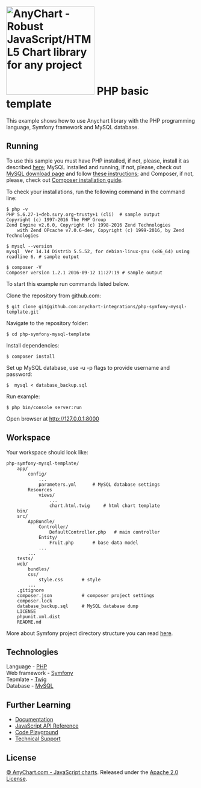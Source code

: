 [<img src="https://cdn.anychart.com/images/logo-transparent-segoe.png?2" width="234px" alt="AnyChart - Robust JavaScript/HTML5 Chart library for any project">](https://anychart.com)
PHP basic template
=========================

This example shows how to use Anychart library with the PHP programming language, Symfony framework and MySQL database.

## Running

To use this sample you must have PHP installed, if not, please, install it as described [here](http://php.net/manual/en/faq.installation.php);
MySQL installed and running, if not, please, check out [MySQL download page](https://dev.mysql.com/downloads/installer/) and follow [these instructions](http://dev.mysql.com/doc/refman/5.7/en/installing.html);
and Composer, if not, please, check out [Composer installation guide](https://getcomposer.org/doc/00-intro.md#installation-linux-unix-osx).

To check your installations, run the following command in the command line:
```
$ php -v
PHP 5.6.27-1+deb.sury.org~trusty+1 (cli)  # sample output
Copyright (c) 1997-2016 The PHP Group
Zend Engine v2.6.0, Copyright (c) 1998-2016 Zend Technologies
    with Zend OPcache v7.0.6-dev, Copyright (c) 1999-2016, by Zend Technologies

$ mysql --version
mysql  Ver 14.14 Distrib 5.5.52, for debian-linux-gnu (x86_64) using readline 6. # sample output

$ composer -V
Composer version 1.2.1 2016-09-12 11:27:19 # sample output
```

To start this example run commands listed below.

Clone the repository from github.com:
```
$ git clone git@github.com:anychart-integrations/php-symfony-mysql-template.git
```

Navigate to the repository folder:
```
$ cd php-symfony-mysql-template
```

Install dependencies:
```
$ composer install
```

Set up MySQL database, use -u -p flags to provide username and password:
```
$  mysql < database_backup.sql
```

Run example:
```
$ php bin/console server:run
```

Open browser at http://127.0.0.1:8000

## Workspace
Your workspace should look like:
```
php-symfony-mysql-template/
    app/               
        config/
            ...
            parameters.yml      # MySQL database settings
        Resources
            views/
                ...
                chart.html.twig     # html chart template
    bin/
    src/
        AppBundle/
            Controller/
                DefaultController.php   # main controller
            Entity/
                Fruit.php       # base data model
            ...
        ...
    tests/
    web/
        bundles/
        css/
            style.css       # style 
        ...
    .gitignore
    composer.json           # composer project settings
    composer.lock
    database_backup.sql     # MySQL database dump
    LICENSE
    phpunit.xml.dist
    README.md
```
More about Symfony project directory structure you can read [here](http://symfony.com/doc/current/quick_tour/the_architecture.html).

## Technologies
Language - [PHP](http://php.net)<br />
Web framework - [Symfony](https://symfony.com)<br />
Tepmlate - [Twig](http://twig.sensiolabs.org/)<br />
Database - [MySQL](https://www.mysql.com/)<br />

## Further Learning
* [Documentation](https://docs.anychart.com)
* [JavaScript API Reference](https://api.anychart.com)
* [Code Playground](https://playground.anychart.com)
* [Technical Support](https://anychart.com/support)

## License
[© AnyChart.com - JavaScript charts](http://www.anychart.com). Released under the [Apache 2.0 License](https://github.com/anychart-integrations/php-symfony-mysql-template/blob/master/LICENSE).
